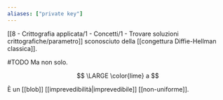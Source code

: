 ```yaml
---
aliases: ["private key"]
---
```


[[8 - Crittografia applicata/1 - Concetti/1 - Trovare soluzioni crittografiche/parametro]] sconosciuto della [[congettura Diffie-Hellman classica]].

#TODO Ma non solo.

$$
\LARGE \color{lime} a
$$

È un [[blob]] [[imprevedibilità|imprevedibile]] [[non-uniforme]].